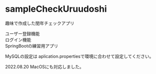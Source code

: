 # sampleCheckUruudoshi
趣味で作成した閏年チェックアプリ<br/>

ユーザー登録機能<br/>
ログイン機能<br/>
SpringBootの練習用アプリ

MySQLの設定は
aplication.propertiesで環境に合わせて設定してください。

2022.08.20 MacOSにも対応しました。

